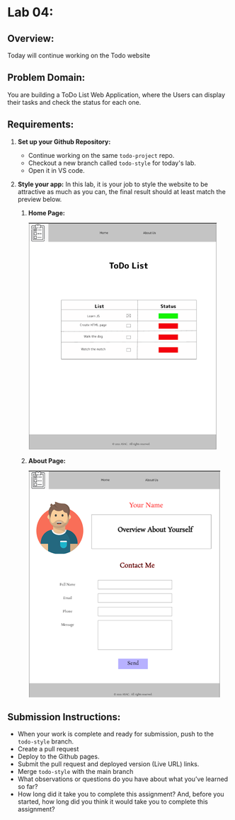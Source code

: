 # Lab 04:

## Overview:
Today will continue working on the Todo website

## Problem Domain:
You are building a ToDo List Web Application, where the Users can display their tasks and check the status for each one.

## Requirements:

1. **Set up your Github Repository:**
   - Continue working on the same `todo-project` repo.
   - Checkout a new branch called `todo-style` for today's lab.
   - Open it in VS code.

2. **Style your app:**
   In this lab, it is your job to style the website to be attractive as much as you can, the final result should at least match the preview below.
   1. **Home Page:**
   
      ![image](assets/lab04-HomePage.png)

   2. **About Page:**
   
      ![image](assets/lab04-AboutPage.png)

## Submission Instructions:
- When your work is complete and ready for submission, push to the `todo-style` branch.
- Create a pull request
- Deploy to the Github pages.
- Submit the pull request and deployed version (Live URL) links.
- Merge `todo-style` with the main branch
- What observations or questions do you have about what you’ve learned so far?
- How long did it take you to complete this assignment? And, before you started, how long did you think it would take you to complete this assignment?